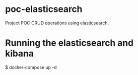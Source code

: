 # poc-elasticsearch

Project POC CRUD operations using elasticsearch.

# Running the elasticsearch and kibana

  $ docker-compose up -d